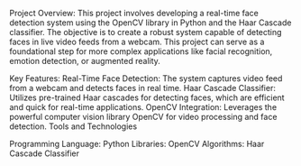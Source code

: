 Project Overview:
This project involves developing a real-time face detection system using the OpenCV library in Python and the Haar Cascade classifier. The objective is to create a robust system capable of detecting faces in live video feeds from a webcam. This project can serve as a foundational step for more complex applications like facial recognition, emotion detection, or augmented reality.

Key Features:
Real-Time Face Detection: The system captures video feed from a webcam and detects faces in real time.
Haar Cascade Classifier: Utilizes pre-trained Haar cascades for detecting faces, which are efficient and quick for real-time applications.
OpenCV Integration: Leverages the powerful computer vision library OpenCV for video processing and face detection.
Tools and Technologies

Programming Language: Python
Libraries: OpenCV
Algorithms: Haar Cascade Classifier
